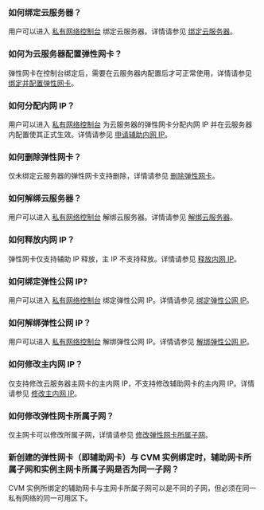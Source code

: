 ### 如何绑定云服务器？
用户可以进入 [私有网络控制台](https://console.cloud.tencent.com/vpc) 绑定云服务器。详情请参见 [绑定云服务器](https://cloud.tencent.com/document/product/576/18535#.E7.BB.91.E5.AE.9A.E4.BA.91.E6.9C.8D.E5.8A.A1.E5.99.A8)。

### 如何为云服务器配置弹性网卡？
弹性网卡在控制台绑定后，需要在云服务器内配置后才可正常使用，详情请参见 [绑定并配置弹性网卡](https://cloud.tencent.com/document/product/576/59351)。

### 如何分配内网 IP？
用户可以进入 [私有网络控制台](https://console.cloud.tencent.com/vpc)  为云服务器的弹性网卡分配内网 IP 并在云服务器内配置使其正式生效。详情请参见 [申请辅助内网 IP](https://cloud.tencent.com/document/product/576/38782)。

### 如何删除弹性网卡？
仅未绑定云服务器的弹性网卡支持删除，详情请参见 [删除弹性网卡](https://cloud.tencent.com/document/product/576/18536)。

### 如何解绑云服务器？
用户可以进入 [私有网络控制台](https://console.cloud.tencent.com/vpc) 解绑云服务器。详情请参见 [解绑云服务器](https://cloud.tencent.com/document/product/576/18537)。

### 如何释放内网 IP？
弹性网卡仅支持辅助 IP 释放，主 IP 不支持释放。详情请参见 [释放内网 IP](https://cloud.tencent.com/document/product/576/18538)。

### 如何绑定弹性公网 IP?
用户可以进入 [私有网络控制台](https://console.cloud.tencent.com/vpc) 绑定弹性公网 IP。详情请参见 [绑定弹性公网 IP](https://cloud.tencent.com/document/product/576/18539)。

### 如何解绑弹性公网 IP？
用户可以进入 [私有网络控制台](https://console.cloud.tencent.com/vpc) 解绑弹性公网 IP。详情请参见 [解绑弹性公网 IP](https://cloud.tencent.com/document/product/576/18540)。

### 如何修改主内网 IP？
仅支持修改云服务器主网卡的主内网 IP，不支持修改辅助网卡的主内网 IP。详情请参见 [修改主内网 IP](https://cloud.tencent.com/document/product/576/18541)。

### 如何修改弹性网卡所属子网？
仅主网卡可以修改所属子网，详情请参见 [修改弹性网卡所属子网](https://cloud.tencent.com/document/product/576/18542)。

[](id:1)

### 新创建的弹性网卡（即辅助网卡）与 CVM 实例绑定时，辅助网卡所属子网和实例主网卡所属子网是否为同一子网？
CVM 实例所绑定的辅助网卡与主网卡所属子网可以是不同的子网，但必须在同一私有网络的同一可用区下。


